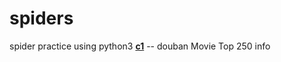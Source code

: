 # spiders
spider practice using python3
[**c1**](https://github.com/xiandongli/spiders/tree/master/c1) -- douban Movie Top 250 info
